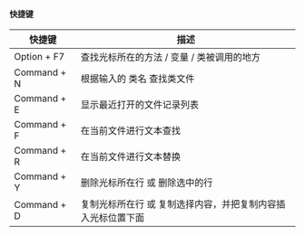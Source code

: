 #### 快捷键
快捷键  |  描述
--|--
Option + F7 | 查找光标所在的方法 / 变量 / 类被调用的地方
Command + N | 根据输入的 类名 查找类文件
Command + E | 显示最近打开的文件记录列表
Command + F | 在当前文件进行文本查找
Command + R | 在当前文件进行文本替换
Command + Y | 删除光标所在行 或 删除选中的行
Command + D | 复制光标所在行 或 复制选择内容，并把复制内容插入光标位置下面
